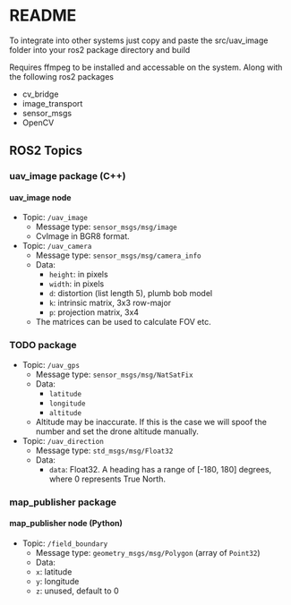 # README

To integrate into other systems just copy and paste the src/uav_image folder into your ros2 package directory and build

Requires ffmpeg to be installed and accessable on the system. Along with the following ros2 packages

- cv_bridge
- image_transport
- sensor_msgs
- OpenCV



## ROS2 Topics

### uav_image package (C++)

#### uav_image node

- Topic: `/uav_image`
    - Message type: `sensor_msgs/msg/image`
    - CvImage in BGR8 format.
- Topic: `/uav_camera`
    - Message type: `sensor_msgs/msg/camera_info`
    - Data:
        - `height`: in pixels
        - `width`: in pixels 
        - `d`: distortion (list length 5), plumb bob model
        - `k`: intrinsic matrix, 3x3 row-major
        - `p`: projection matrix, 3x4
    - The matrices can be used to calculate FOV etc.


### TODO package

- Topic: `/uav_gps`
    - Message type: `sensor_msgs/msg/NatSatFix`
    - Data:
        - `latitude`
        - `longitude`
        - `altitude`
    - Altitude may be inaccurate. If this is the case we will spoof the number and set the drone altitude manually.
- Topic: `/uav_direction`
    - Message type: `std_msgs/msg/Float32`
    - Data:
        - `data`: Float32. A heading has a range of [-180, 180] degrees, where 0 represents True North. 

### map_publisher package

#### map_publisher node (Python)

- Topic: `/field_boundary`
    - Message type: `geometry_msgs/msg/Polygon` (array of `Point32`)
    - Data:
    - `x`: latitude
    - `y`: longitude
    - `z`: unused, default to 0


